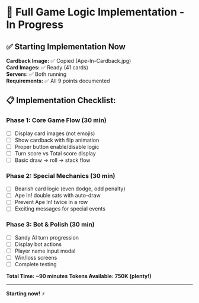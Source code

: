 # 🚀 Full Game Logic Implementation - In Progress

## ✅ Starting Implementation Now

**Cardback Image:** ✅ Copied (Ape-In-Cardback.jpg)  
**Card Images:** ✅ Ready (41 cards)  
**Servers:** ✅ Both running  
**Requirements:** ✅ All 9 points documented  

## 📋 Implementation Checklist:

### Phase 1: Core Game Flow (30 min)
- [ ] Display card images (not emojis)
- [ ] Show cardback with flip animation
- [ ] Proper button enable/disable logic
- [ ] Turn score vs Total score display
- [ ] Basic draw → roll → stack flow

### Phase 2: Special Mechanics (30 min)
- [ ] Bearish card logic (even dodge, odd penalty)
- [ ] Ape In! double sats with auto-draw
- [ ] Prevent Ape In! twice in a row
- [ ] Exciting messages for special events

### Phase 3: Bot & Polish (30 min)
- [ ] Sandy AI turn progression
- [ ] Display bot actions
- [ ] Player name input modal
- [ ] Win/loss screens
- [ ] Complete testing

**Total Time: ~90 minutes**
**Tokens Available: 750K (plenty!)**

---

**Starting now!** ⚡





